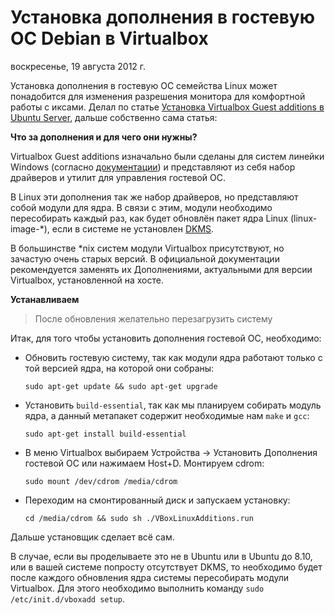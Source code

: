 # Установка дополнения в гостевую ОС Debian в Virtualbox

воскресенье, 19 августа 2012 г.

Установка дополнения в гостевую ОС семейства Linux может понадобится для изменения разрешения монитора для комфортной работы с иксами.
Делал по статье [Установка Virtualbox Guest additions в Ubuntu Server](http://stuff-coding.blogspot.com/2011/07/virtualbox-guest-additions-ubuntu.html), дальше собственно сама статья:

**Что за дополнения и для чего они нужны?**

Virtualbox Guest additions изначально были сделаны для систем линейки Windows (согласно [документации](http://www.virtualbox.org/manual/ch04.html#additions-windows)) и представляют из себя набор драйверов и утилит для управления гостевой ОС.

В Linux эти дополнения так же набор драйверов, но представляют собой модули для ядра. В связи с этим, модули необходимо пересобирать каждый раз, как будет обновлён пакет ядра Linux (linux-image-*), если в системе не установлен [DKMS](http://ru.wikipedia.org/wiki/Dynamic_Kernel_Module_Support).

В большинстве *nix систем модули Virtualbox присутствуют, но зачастую очень старых версий. В официальной документации рекомендуется заменять их Дополнениями, актуальными для версии Virtualbox, установленной на хосте.

**Устанавливаем**

> После обновления желательно перезагрузить систему

Итак, для того чтобы установить дополнения гостевой ОС, необходимо:

- Обновить гостевую систему, так как модули ядра работают только с той версией ядра, на которой они собраны:
    
    `sudo apt-get update && sudo apt-get upgrade`

- Установить `build-essential`, так как мы планируем собирать модуль ядра, а данный метапакет содержит необходимые нам `make` и `gcc`:
    
    `sudo apt-get install build-essential`

- В меню Virtualbox выбираем Устройства → Установить Дополнения гостевой ОС или нажимаем Host+D. Монтируем cdrom:
    
    `sudo mount /dev/cdrom /media/cdrom`

- Переходим на смонтированный диск и запускаем установку:
    
    `cd /media/cdrom && sudo sh ./VBoxLinuxAdditions.run`


Дальше установщик сделает всё сам.

В случае, если вы проделываете это не в Ubuntu или в Ubuntu до 8.10, или в вашей системе попросту отсутствует DKMS, то необходимо будет после каждого обновления ядра системы пересобирать модули Virtualbox. Для этого необходимо выполнить команду `sudo /etc/init.d/vboxadd setup`.














